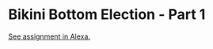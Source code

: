 # Bikini Bottom Election - Part 1
[See assignment in Alexa.](https://alexa.bitmaker.co/wdi/67/assignments/2056/latest)
